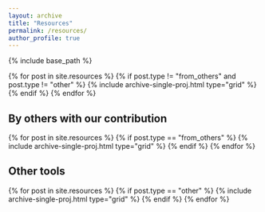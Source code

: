 ```yaml
---
layout: archive
title: "Resources"
permalink: /resources/
author_profile: true
---
```


{% include base_path %}

<div class="grid">
  <div class="wrapper">
    {% for post in site.resources %}
      {% if post.type != "from_others" and post.type != "other" %}
        {% include archive-single-proj.html type="grid" %}
      {% endif %}
    {% endfor %}
  </div>
</div>

<h2>By others with our contribution</h2>
<div class="grid">
  <div class="wrapper">
    {% for post in site.resources %}
      {% if post.type == "from_others" %}
        {% include archive-single-proj.html type="grid" %}
      {% endif %}
    {% endfor %}
  </div>
</div>

<h2>Other tools</h2>
<div class="grid">
  <div class="wrapper">
    {% for post in site.resources %}
      {% if post.type == "other" %}
        {% include archive-single-proj.html type="grid" %}
      {% endif %}
    {% endfor %}
  </div>
</div>

